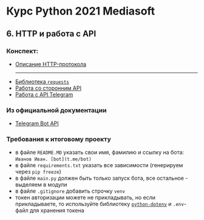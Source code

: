 # Курс Python 2021 Mediasoft
## 6. HTTP и работа с API

### Конспект:
- [Описание HTTP-протокола](./http.md)
  <hr>
- [Библиотека `requests`](./1_requests.py)
- [Работа со сторонним API](./2_api.py)
- [Работа с API Telegram](./3_telegram.py)


### Из официальной документации 
- [Telegram Bot API](https://core.telegram.org/bots/api)


### Требования к итоговому проекту
- в файле `README.MD` указать свои имя, фамилию и ссылку на бота: 
  `Иванов Иван. [bot](t.me/bot)`
- в файле `requirements.txt` указать все зависимости (генерируем через `pip freeze`)
- в файле `main.py` должен быть только запуск бота, все остальное - выделяем в модули
- в файле `.gitignore` добавить строчку `venv`
- токен авторизации можете не прикладывать, но если прикладываете,
  то используйте библиотеку [`python-dotenv`](https://pypi.org/project/python-dotenv/) и `.env`-файл для хранения токена